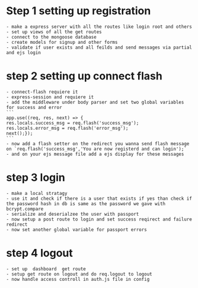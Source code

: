 # Step 1 setting up registration
    - make a express server with all the routes like login root and others
    - set up views of all the get routes 
    - connect to the mongoose database
    - create models for signup and other forms 
    - validate if user exists and all feilds and send messages via partial and ejs login 


# step 2 setting up connect flash 
    - connect-flash requiere it 
    - express-session and requiere it 
    - add the middleware under body parser and set two global variables for success and error
    ```
    app.use((req, res, next) => {
    res.locals.success_msg = req.flash('success_msg');
    res.locals.error_msg = req.flash('error_msg');
    next();}); 
    ``` 
    - now add a flash setter on the redirect you wanna send flash message on `req.flash('success_msg','You are now registerd and can login');`
    - and on your ejs message file add a ejs display for these messages 


# step 3 login 
    - make a local stratagy 
    - use it and check if there is a user that exists if yes than check if the password hash in db is same as the password we gave with bcrypt.compare 
    - serialize and deserialzee the user with passport
    - now setup a post route to login and set success reqirect and failure redirect
    - now set another global variable for passport errors 

# step 4 logout

    - set up  dashboard  get route 
    - setup get route on logout and do req.logout to logout
    - now handle access controll in auth.js file in config
